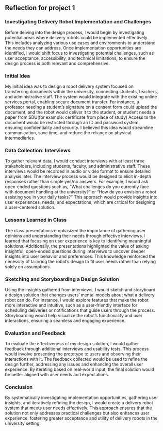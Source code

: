 ## Reflection for project 1
### Investigating Delivery Robot Implementation and Challenges

Before delving into the design process, I would begin by investigating potential areas where delivery robots could be implemented effectively. This includes analyzing various use cases and environments to understand the needs they can address. Once implementation opportunities are identified, I would shift focus to investigating potential challenges, such as user acceptance, accessibility, and technical limitations, to ensure the design process is both relevant and comprehensive.

### Initial Idea

My initial idea was to design a robot delivery system focused on transferring documents within the university, connecting students, teachers, and administrative staff. The system would integrate with the existing online services portal, enabling secure document transfer. For instance, a professor needing a student’s signature on a consent form could upload the document, and the robot would deliver it to the student, or student needs a paper from SDU(for example: certificate from place of study) Access to the document would be restricted through an ID and password system, ensuring confidentiality and security. I believed this idea would streamline communication, save time, and reduce the reliance on physical intermediaries.

### Data Collection: Interviews

To gather relevant data, I would conduct interviews with at least three stakeholders, including students, faculty, and administrative staff. These interviews would be recorded in audio or video format to ensure detailed analysis later. The interview process would be designed to elicit in-depth responses rather than simple yes/no answers. For example, I would ask open-ended questions such as, “What challenges do you currently face with document handling at the university?” or “How do you envision a robot assisting you in your daily tasks?” This approach would provide insights into user experiences, needs, and expectations, which are critical for designing a user-centered solution.

### Lessons Learned in Class

The class presentations emphasized the importance of gathering user opinions and understanding their needs through effective interviews. I learned that focusing on user experience is key to identifying meaningful solutions. Additionally, the presentations highlighted the value of asking insightful, open-ended questions during interviews to uncover deeper insights into user behavior and preferences. This knowledge reinforced the necessity of tailoring the robot’s design to fit user needs rather than relying solely on assumptions.

### Sketching and Storyboarding a Design Solution

Using the insights gathered from interviews, I would sketch and storyboard a design solution that changes users’ mental models about what a delivery robot can do. For instance, I would explore features that make the robot more interactive and intuitive, such as a user-friendly interface for scheduling deliveries or notifications that guide users through the process. Storyboarding would help visualize the robot’s functionality and user interactions, ensuring a seamless and engaging experience.

### Evaluation and Feedback

To evaluate the effectiveness of my design solution, I would gather feedback through additional interviews and usability tests. This process would involve presenting the prototype to users and observing their interactions with it. The feedback collected would be used to refine the design further, addressing any issues and enhancing the overall user experience. By iterating based on real-world input, the final solution would be better aligned with user needs and expectations.

### Conclusion

By systematically investigating implementation opportunities, gathering user insights, and iteratively refining the design, I would create a delivery robot system that meets user needs effectively. This approach ensures that the solution not only addresses practical challenges but also enhances user experience, fostering greater acceptance and utility of delivery robots in the university setting.